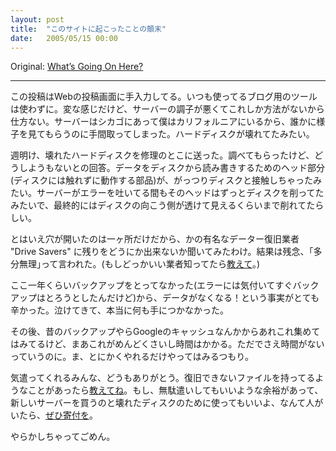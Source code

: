 ```yaml
---
layout: post
title:  "このサイトに起こったことの顛末"
date:   2005/05/15 00:00
---
```


Original: [What’s Going On Here?](http://www.aaronsw.com/weblog/whaaaa)

* * * * *

<!--
I’m adding this post not through blogging software, like I normally do,
but by hand, right into the webpage. It feels odd. I’m doing this
because a week or so ago my web server started making funny error
messages and not working so well. The web server is in Chicago and I am
in California so it took a day or two to get someone to check on it. The
conclusion was the hard drive had been fried.
-->
この投稿はWebの投稿画面に手入力してる。いつも使ってるブログ用のツールは使わずに。変な感じだけど、サーバーの調子が悪くてこれしか方法がないから仕方ない。サーバーはシカゴにあって僕はカリフォルニアにいるから、誰かに様子を見てもらうのに手間取ってしまった。ハードディスクが壊れてたみたい。

<!--
When the weekend ended, we sent the disk to a disk repair place. They
took a look at it and a couple days later said that they couldn’t do
anything. The heads that normally read and write data on a hard drive by
floating over the magnetized platter had crashed right into it. While
the computer was giving us error messages it was also scratching away a
hole in the platter. It got so thin that you could see through it.
-->
週明け、壊れたハードディスクを修理のとこに送った。調べてもらったけど、どうしようもないとの回答。データをディスクから読み書きするためのヘッド部分(ディスクには触れずに動作する部品)が、がっつりディスクと接触しちゃったみたい。サーバーがエラーを吐いてる間もそのヘッドはずっとディスクを削ってたみたいで、最終的にはディスクの向こう側が透けて見えるくらいまで削れてたらしい。

<!--
This was just in one spot on the disk, though, so we tried calling the
famed Drive Savers to see if they could recover the rest. They seemed to
think they wouldn’t have any better luck. (Please, plase, please, [tell
me](mailto:me@aaronsw.com) if you know someplace to try.)
-->
とはいえ穴が開いたのは一ヶ所だけだから、かの有名なデーター復旧業者 "Drive Savers" に残りをどうにか出来ないか聞いてみたわけ。結果は残念、｢多分無理｣って言われた。(もしどっかいい業者知ってたら[教えて](mailto:me@aaronsw.com)。)

<!--
I hadn’t backed the disk up for at least a year (in fairness, I was
literally going to back it up when I found it giving off error messages)
and the thought of the loss of all that data was crushing. I broke down
crying and couldn’t function.
-->
ここ一年くらいバックアップをとってなかった(エラーには気付いてすぐバックアップはとろうとしたんだけど)から、データがなくなる！という事実がとても辛かった。泣けてきて、本当に何も手につかなかった。

<!--
I’ve since been trying to piece things together from the old backup and
the Google cache and so on, but it’s a painful and time-consuming
process, and even without this on my hands I am extremely lacking time.
I’ll try my best, though.
-->
その後、昔のバックアップやらGoogleのキャッシュなんかからあれこれ集めてはみてるけど、まあこれがめんどくさいし時間はかかる。ただでさえ時間がないっていうのに。ま、とにかくやれるだけやってはみるつもり。

<!--
Thanks to everyone for their kind words and support. If you have some
files you think I might be missing, [let me
know](mailto:me@aaronsw.com). If you have some disposable income and
want to help fund the purchase of a new server and perhaps the recovery
of the old disk, [you can make a
donation](https://www.paypal.com/cgi-bin/webscr?cmd=_xclick&business=me%40aaronsw%2ecom&item_name=Server+Support).
-->
気遣ってくれるみんな、どうもありがとう。復旧できないファイルを持ってるようなことがあったら[教えてね](mailto:me@aaronsw.com)。もし、無駄遣いしてもいいような余裕があって、新しいサーバーを買うのと壊れたディスクのために使ってもいいよ、なんて人がいたら、[ぜひ寄付を](https://www.paypal.com/cgi-bin/webscr?cmd=_xclick&business=me%40aaronsw%2ecom&item_name=Server+Support)。

<!--
Sorry for screwing up.
-->
やらかしちゃってごめん。
